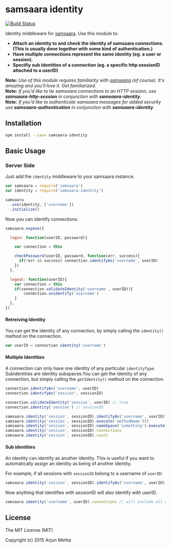 # samsaara identity

[![Build Status](https://travis-ci.org/arjunmehta/node-samsaara-identity.svg?branch=1.0.0)](https://travis-ci.org/arjunmehta/node-samsaara-identity)

Identity middleware for [samsaara](https://www.github.com/arjunmehta/node-samsaara). Use this module to:

- **Attach an identity to and check the identity of samsaara connections. (This is usually done together with some kind of authentication.)**
- **Have multiple connections represent the same identity (eg. a user or session).**
- **Specifiy sub identities of a connection (eg. a specific http sessionID attached to a userID)**

**Note:** *Use of this module requires familiarity with [samsaara](https://www.github.com/arjunmehta/node-samsaara) (of course). It's amazing and you'll love it. Get familiarized.*<br/>
**Note:** *If you'd like to tie samsaara connections to an HTTP session, use ***samsaara-http-session*** in conjunction with ***samsaara-identity***.*<br/>
**Note:** *If you'd like to authenticate samsaara messages for added security use ***samsaara-authentication*** in conjunction with ***samsaara-identity***.*

## Installation

```bash
npm install --save samsaara-identity
```

## Basic Usage

### Server Side

Just add the `identity` middleware to your samsaara instance.

```javascript
var samsaara = require('samsaara')
var identity = require('samsaara-identity')

samsaara
  .use(identity, ['username'])
  .initialize()
```

Now you can identify connections:
```javascript
samsaara.expose({

  login: function(userID, password){

    var connection = this

    checkPassword(userID, password, function(err, success){
      if(!err && success) connection.identifyAs('username', userID)
    })
  },

  logout: function(userID){
    var connection = this
    if(connection.validateIdentity('username', userID)){
        connection.unidentify('username')
    }
  },
})
```

#### Retreiving Identity
You can get the identity of any connection, by simply calling the `identity()` method on the connection.

```javascript
var userID = connection.identity('username')
```


#### Multiple Identities
A connection can only have one identity of any particular `identityType`.
Subidentities are identity subspaces.You can get the identity of any connection, but simply calling the `getIdentity()` method on the connection.

```javascript
connection.identifyAs('username', userID)
connection.identifyAs('session', sessionID)

connection.validateIdentity('session', userID) // true
connection.identity('session') // sessionID

samsaara.identity('session', sessionID).identifyAs('username', userID)
samsaara.identity('session', sessionID).execute('methodName')()
samsaara.identity('session', sessionID).nameSpace('something').execute('methodName')()
samsaara.identity('session', sessionID).connections
samsaara.identity('session', sessionID).count
```

#### Sub identities
An identity can identify as another identity. This is useful if you want to automatically assign an identity as being of another identity.

For example, if all sessions with `sessionID` belong to a username of `userID`:

```javascript
samsaara.identity('session', sessionID).identifyAs('username', userID)
```

Now anything that identifies with sessionID will also identify with userID.

```javascript
samsaara.identity('username', userID).connections // will include all connections from sessionID too.
```

## License
The MIT License (MIT)

Copyright (c) 2015 Arjun Mehta